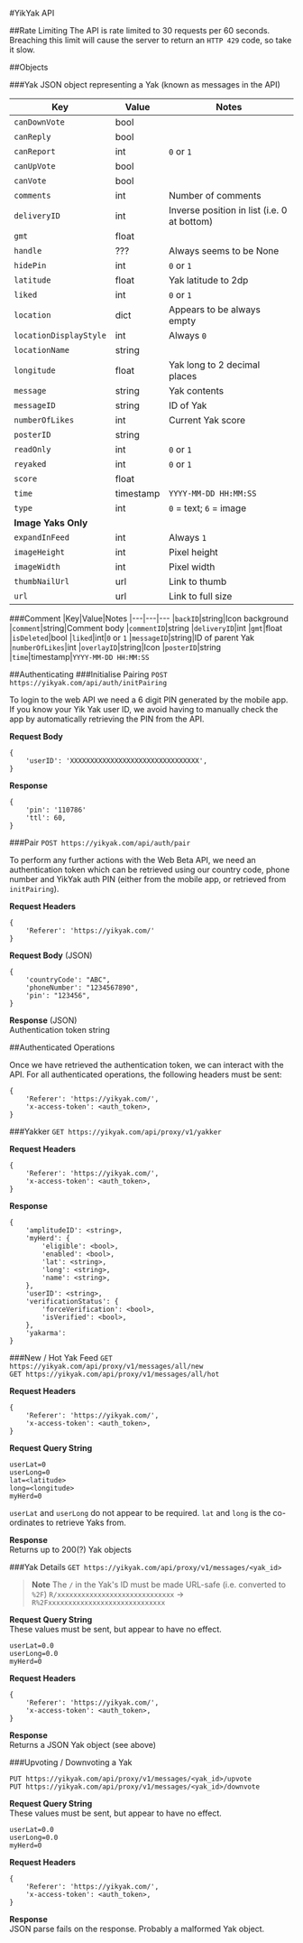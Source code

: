 #YikYak API

##Rate Limiting
The API is rate limited to 30 requests per 60 seconds. Breaching this limit will cause the server to return an `HTTP 429` code, so take it slow.

##Objects


###Yak
JSON object representing a Yak (known as messages in the API)

|Key|Value|Notes
|---|---|---
|`canDownVote`|bool
|`canReply`|bool|
|`canReport`|int|`0` or `1`
|`canUpVote`|bool
|`canVote`|bool
|`comments`|int|Number of comments
|`deliveryID`|int|Inverse position in list (i.e. 0 at bottom)
|`gmt`|float
|`handle`|???|Always seems to be None
|`hidePin`|int|`0` or `1`
|`latitude`|float|Yak latitude to 2dp
|`liked`|int|`0` or `1`
|`location`|dict|Appears to be always empty
|`locationDisplayStyle`|int|Always `0`
|`locationName`|string
|`longitude`|float|Yak long to 2 decimal places
|`message`|string|Yak contents
|`messageID`|string|ID of Yak
|`numberOfLikes`|int|Current Yak score
|`posterID`|string|
|`readOnly`|int|`0` or `1`
|`reyaked`|int|`0` or `1`
|`score`|float
|`time`|timestamp|`YYYY-MM-DD HH:MM:SS`
|`type`|int|`0` = text; `6` = image
|**Image Yaks Only**
|`expandInFeed`|int|Always `1`
|`imageHeight`|int|Pixel height
|`imageWidth`|int|Pixel width
|`thumbNailUrl`|url|Link to thumb
|`url`|url|Link to full size

###Comment
|Key|Value|Notes
|---|---|---
|`backID`|string|Icon background
|`comment`|string|Comment body
|`commentID`|string
|`deliveryID`|int
|`gmt`|float
|`isDeleted`|bool
|`liked`|int|`0` or `1`
|`messageID`|string|ID of parent Yak
|`numberOfLikes`|int
|`overlayID`|string|Icon
|`posterID`|string
|`time`|timestamp|`YYYY-MM-DD HH:MM:SS`

##Authenticating
###Initialise Pairing
`POST https://yikyak.com/api/auth/initPairing`

To login to the web API we need a 6 digit PIN generated by the mobile app. If you know your Yik Yak user ID, we avoid having to manually check the app by automatically retrieving the PIN from the API.

**Request Body**
```
{
    'userID': 'XXXXXXXXXXXXXXXXXXXXXXXXXXXXXXXX',
}
```

**Response**
```
{
    'pin': '110786'
    'ttl': 60,
}
```

###Pair
`POST https://yikyak.com/api/auth/pair`  

To perform any further actions with the Web Beta API, we need an authentication token which can be retrieved using our country code, phone number and YikYak auth PIN (either from the mobile app, or retrieved from `initPairing`).

**Request Headers**  
```
{
    'Referer': 'https://yikyak.com/'
}
```

**Request Body** (JSON)  
```
{
    'countryCode': "ABC",
    'phoneNumber': "1234567890",
    'pin': "123456",
}
```

**Response** (JSON)  
Authentication token string

##Authenticated Operations

Once we have retrieved the authentication token, we can interact with the API. For all authenticated operations, the following headers must be sent:

```
{
    'Referer': 'https://yikyak.com/',
    'x-access-token': <auth_token>,
}
```
 


###Yakker
`GET https://yikyak.com/api/proxy/v1/yakker`  

**Request Headers**
```
{
    'Referer': 'https://yikyak.com/',
    'x-access-token': <auth_token>,
}
```

**Response**
```
{
    'amplitudeID': <string>,
    'myHerd': {
        'eligible': <bool>,
        'enabled': <bool>,
        'lat': <string>,
        'long': <string>,
        'name': <string>,
    },
    'userID': <string>,
    'verificationStatus': {
        'forceVerification': <bool>,
        'isVerified': <bool>,
    },
    'yakarma': 
}
```


###New / Hot Yak Feed
`GET https://yikyak.com/api/proxy/v1/messages/all/new`  
`GET https://yikyak.com/api/proxy/v1/messages/all/hot`  

**Request Headers**
```
{
    'Referer': 'https://yikyak.com/',
    'x-access-token': <auth_token>,
}
```

**Request Query String**
```
userLat=0
userLong=0
lat=<latitude>
long=<longitude>
myHerd=0
```

`userLat` and `userLong` do not appear to be required. `lat` and `long` is the co-ordinates to retrieve Yaks from.

**Response**  
Returns up to 200(?) Yak objects

###Yak Details
`GET https://yikyak.com/api/proxy/v1/messages/<yak_id>`

> **Note**
> The `/` in the Yak's ID must be made URL-safe (i.e. converted to `%2F`)
> `R/xxxxxxxxxxxxxxxxxxxxxxxxxxxxx` → `R%2Fxxxxxxxxxxxxxxxxxxxxxxxxxxxxx`

**Request Query String**  
These values must be sent, but appear to have no effect.  
```
userLat=0.0
userLong=0.0
myHerd=0
```

**Request Headers**  
```
{
    'Referer': 'https://yikyak.com/',
    'x-access-token': <auth_token>,
}
```

**Response**  
Returns a JSON Yak object (see above)


###Upvoting / Downvoting a Yak

`PUT https://yikyak.com/api/proxy/v1/messages/<yak_id>/upvote`  
`PUT https://yikyak.com/api/proxy/v1/messages/<yak_id>/downvote`  

**Request Query String**  
These values must be sent, but appear to have no effect.  
```
userLat=0.0
userLong=0.0
myHerd=0
```

**Request Headers**  
```
{
    'Referer': 'https://yikyak.com/',
    'x-access-token': <auth_token>,
}
```

**Response**  
JSON parse fails on the response. Probably a malformed Yak object.
